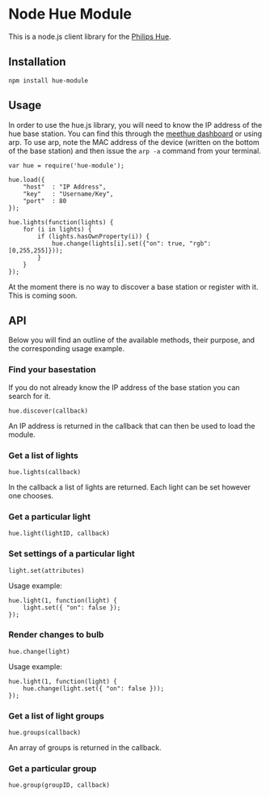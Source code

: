 # Node Hue Module

This is a node.js client library for the [Philips Hue](http://www.meethue.com).


## Installation

	npm install hue-module

## Usage

In order to use the hue.js library, you will need to know the IP address of the
hue base station.  You can find this through the
[meethue dashboard](http://www.meethue.com/) or using arp.  To use arp, note the
MAC address of the device (written on the bottom of the base station) and then
issue the `arp -a` command from your terminal.

    var hue = require('hue-module');
    
    hue.load({
        "host"  : "IP Address", 
        "key"   : "Username/Key",
        "port"  : 80
    });

    hue.lights(function(lights) {
		for (i in lights) {
			if (lights.hasOwnProperty(i)) {
				hue.change(lights[i].set({"on": true, "rgb":[0,255,255]}));
            }
        }
	});

At the moment there is no way to discover a base station or register with it. This is coming soon.

## API

Below you will find an outline of the available methods, their purpose, and the
corresponding usage example.

### Find your basestation

If you do not already know the IP address of the base station you can search for it.

    hue.discover(callback)
    
An IP address is returned in the callback that can then be used to load the module.

### Get a list of lights

    hue.lights(callback)
    
In the callback a list of lights are returned. Each light can be set however one chooses.
  
### Get a particular light

	hue.light(lightID, callback)
	
### Set settings of a particular light

	light.set(attributes)
	
Usage example:

	hue.light(1, function(light) {
		light.set({ "on": false });
	});

### Render changes to bulb

	hue.change(light)
	
Usage example:

	hue.light(1, function(light) {
		hue.change(light.set({ "on": false }));
	});
### Get a list of light groups

	hue.groups(callback)

An array of groups is returned in the callback.

### Get a particular group

	hue.group(groupID, callback)

